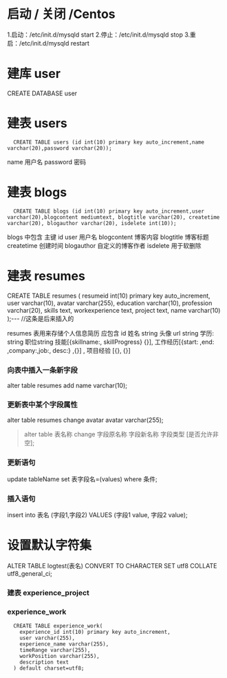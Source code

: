 # 启动 / 关闭  /Centos
1.启动：/etc/init.d/mysqld start
2.停止：/etc/init.d/mysqld stop
3.重启：/etc/init.d/mysqld restart
# 建库 user
CREATE DATABASE user

# 建表 users
```
  CREATE TABLE users (id int(10) primary key auto_increment,name varchar(20),password varchar(20));
```
name 用户名   password 密码

# 建表 blogs

```
  CREATE TABLE blogs (id int(10) primary key auto_increment,user varchar(20),blogcontent mediumtext, blogtitle varchar(20), createtime varchar(20), blogauthor varchar(20), isdelete int(10));

```
blogs 中包含 主键 id  user 用户名 blogcontent 博客内容 blogtitle 博客标题 createtime 创建时间 blogauthor 自定义的博客作者 isdelete 用于软删除



# 建表 resumes
 CREATE TABLE resumes (
   resumeid int(10) primary key auto_increment, 
   user varchar(10),
   avatar varchar(255),
   education varchar(10), 
   profession varchar(20),
   skills text, 
   workexperience text, 
   project text,
   name varchar(10) 
  );--- //这条是后来插入的
 
resumes 表用来存储个人信息简历 应包含 id 姓名 string  头像 url string 学历: string 职位string  技能[{skillname:, skillProgress} {}],  工作经历[{start: ,end: ,company:,job:, desc:} ,{}] , 项目经验 [{}, {}]

### 向表中插入一条新字段 
alter table resumes add name varchar(10);

### 更新表中某个字段属性
 alter table resumes change avatar avatar varchar(255);
 >alter table 表名称 change 字段原名称 字段新名称 字段类型 [是否允许非空];
### 更新语句
update tableName set 表字段名=(values) where 条件;

### 插入语句
insert into 表名 (字段1,字段2) VALUES (字段1 value, 字段2 value);

# 设置默认字符集

ALTER TABLE logtest(表名) CONVERT TO CHARACTER SET utf8 COLLATE utf8_general_ci;

### 建表 experience_project
###      experience_work

```
  CREATE TABLE experience_work(
    experience_id int(10) primary key auto_increment,
    user varchar(255),
    experience_name varchar(255),
    timeRange varchar(255),
    workPosition varchar(255),
    description text
  ) default charset=utf8;
 ```